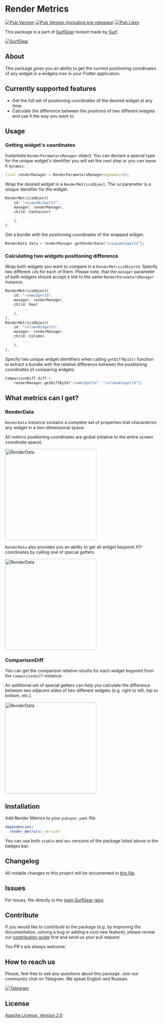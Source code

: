 # Render Metrics
[![Pub Version](https://img.shields.io/pub/v/render_metrics)](https://pub.dev/packages/render_metrics)
[![Pub Version (including pre-releases)](https://img.shields.io/pub/v/render_metrics?include_prereleases)](https://pub.dev/packages/render_metrics)
[![Pub Likes](https://badgen.net/pub/likes/render_metrics)](https://pub.dev/packages/render_metrics)

This package is a part of [SurfGear](https://github.com/surfstudio/SurfGear) toolset made by [Surf](https://surf.ru/).

[![SurfGear](https://i.ibb.co/ySbGgP9/logo.png)](https://github.com/surfstudio/SurfGear)

## About
This package gives you an ability to get the current positioning coordinates of any widget in a widgets tree in your Flutter application.

## Currently supported features

- Get the full set of positioning coordinates of the desired widget at any time;
- Calculate the difference between the positions of two different widgets and use it the way you want to.

## Usage

### Getting widget's coordinates

Instantiate `RenderParametersManager` object. You can declare a special type for the unique widget's identifier you will set the next step or you can leave it `dynamic`.

```dart
final renderManager = RenderParametersManager<dynamic>();
```

Wrap the desired widget in a `RenderMetricsObject`. The `id` parameter is a unique identifier for the widget.

```dart
RenderMetricsObject(
    id: "uniqueWidgetId",
    manager: renderManager,
    child: Container(
        ...
    ),
),
```

Get a bundle with the positioning coordinates of the wrapped widget.

```dart
RenderData data = renderManager.getRenderData("uniqueWidgetId");
```

### Calculating two widgets positioning difference

Wrap both widgets you want to compare in a `RenderMetricsObject`s. Specify two different `id`s for each of them. Please note, that the `manager` parameter of both widgets should accept a link to the same `RenderParametersManager` instance.

```dart
RenderMetricsObject(
    id: "rowWidgetId",
    manager: renderManager,
    child: Row(
        ...
    ),
),
RenderMetricsObject(
    id: "columnWidgetId",
    manager: renderManager,
    child: Column(
        ...
    ),
),
```

Specify two unique widget identifiers when calling `getDiffById()` function to extract a bundle with the relative difference between the positioning coordinates of comparing widgets.

```dart
ComparisonDiff diff =
    renderManager.getDiffById("rowWidgetId", "columnWidgetId");
```

## What metrics can I get?

### RenderData

`RenderData` instance contains a complete set of properties that characterize any widget in a two-dimensional space.

All metrics positioning coordinates are global (relative to the entire screen coordinate space).

<img src="https://i.ibb.co/Jkczrmg/Group-20.png" alt="RenderData" width="300"/>

`RenderData` also provides you an ability to get all widget keypoint XY-coordinates by calling one of special getters.

<img src="https://i.ibb.co/QQbP0rm/2020-12-03-10-01-29.png" alt="RenderData" width="300"/>

### ComparisonDiff

You can get the comparison relative results for each widget keypoint from the `ComparisonDiff` instance.

An additional set of special getters can help you calculate the difference between two adjacent sides of two different widgets (e.g. right to left, top to bottom, etc.).

<img src="https://i.ibb.co/MC68wTT/Group-12.png" alt="RenderData" width="300"/>

## Installation

Add Render Metrics to your `pubspec.yaml` file:

```yaml
dependencies:
  render_metrics: version
```

You can use both `stable` and `dev` versions of the package listed above in the badges bar.

## Changelog

All notable changes to this project will be documented in [this file](./CHANGELOG.md).

## Issues
For issues, file directly in the [main SurfGear repo](https://github.com/surfstudio/SurfGear).

## Contribute
If you would like to contribute to the package (e.g. by improving the documentation, solving a bug or adding a cool new feature), please review our [contribution guide](../../CONTRIBUTING.md) first and send us your pull request.

You PR's are always welcome.
## How to reach us

Please, feel free to ask any questions about this package. Join our community chat on Telegram. We speak English and Russian.

[![Telegram](https://img.shields.io/badge/chat-on%20Telegram-blue.svg)](https://t.me/SurfGear)

## License

[Apache License, Version 2.0](http://www.apache.org/licenses/LICENSE-2.0)

